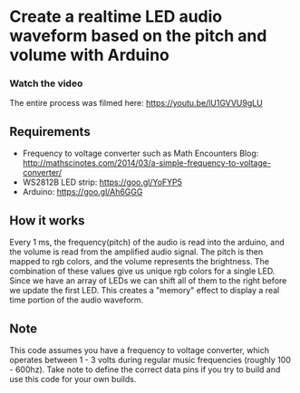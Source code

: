 
# Create a realtime LED audio waveform based on the pitch and volume with Arduino
### Watch the video
The entire process was filmed here: https://youtu.be/lU1GVVU9gLU

## Requirements
- Frequency to voltage converter such as Math Encounters Blog: http://mathscinotes.com/2014/03/a-simple-frequency-to-voltage-converter/
- WS2812B LED strip: https://goo.gl/YoFYP5
- Arduino: https://goo.gl/Ah6GGG

## How it works

Every 1 ms, the frequency(pitch) of the audio is read into the arduino, and the volume is read from the amplified audio signal.
The pitch is then mapped to rgb colors, and the volume represents the brightness. The combination of these values give us unique rgb
colors for a single LED. Since we have an array of LEDs we can shift all of them to the right before we update the first LED.
This creates a "memory" effect to display a real time portion of the audio waveform. 

## Note
This code assumes you have a frequency to voltage converter, which operates between 1 - 3 volts during regular music frequencies (roughly 
100 - 600hz). Take note to define the correct data pins if you try to build and use this code for your own builds.
